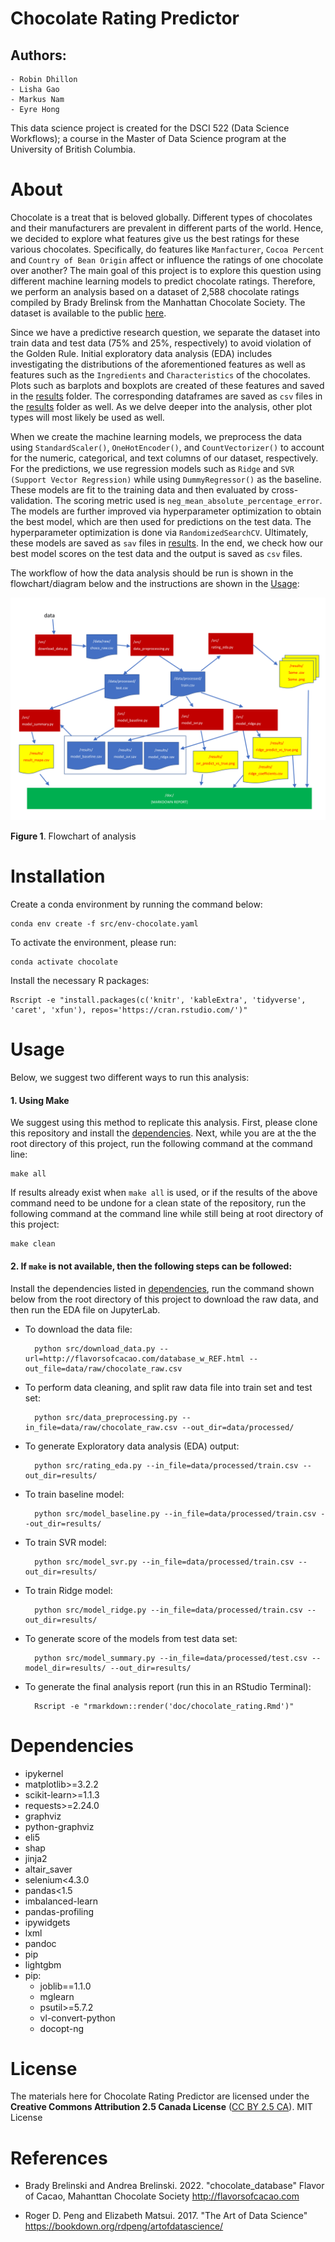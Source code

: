 # Chocolate Rating Predictor

## Authors:
    - Robin Dhillon
    - Lisha Gao
    - Markus Nam
    - Eyre Hong

This data science project is created for the DSCI 522 (Data Science Workflows); a course in the Master of Data Science program at the University of British Columbia.
    
# About 

Chocolate is a treat that is beloved globally. Different types of chocolates and their manufacturers are prevalent in different parts of the world. Hence, we decided to explore what features give us the best ratings for these various chocolates. Specifically, do features like `Manfacturer`, `Cocoa Percent` and `Country of Bean Origin` affect or influence the ratings of one chocolate over another? The main goal of this project is to explore this question using different machine learning models to predict chocolate ratings. Therefore, we perform an analysis based on a dataset of 2,588 chocolate ratings compiled by Brady Brelinsk from the Manhattan Chocolate Society. The dataset is available to the public [here](http://flavorsofcacao.com/chocolate_database.html).

Since we have a predictive research question, we separate the dataset into train data and test data (75% and 25%, respectively) to avoid violation of the Golden Rule. Initial exploratory data analysis (EDA) includes investigating the distributions of the aforementioned features as well as features such as the `Ingredients` and `Characteristics` of the chocolates. Plots such as barplots and boxplots are created of these features and saved in the [results](results) folder. The corresponding dataframes are saved as `csv` files in the [results](results) folder as well. As we delve deeper into the analysis, other plot types will most likely be used as well.

When we create the machine learning models, we preprocess the data using `StandardScaler()`, `OneHotEncoder()`, and `CountVectorizer()` to account for the numeric, categorical, and text columns of our dataset, respectively. For the predictions, we use regression models such as `Ridge` and `SVR (Support Vector Regression)` while using `DummyRegressor()` as the baseline. These models are fit to the training data and then evaluated by cross-validation. The scoring metric used is `neg_mean_absolute_percentage_error`. The models are further improved via hyperparameter optimization to obtain the best model, which are then used for predictions on the test data. The hyperparameter optimization is done via `RandomizedSearchCV`. Ultimately, these models are saved as `sav` files in [results](results). In the end, we check how our best model scores on the test data and the output is saved as `csv` files.

The workflow of how the data analysis should be run is shown in the flowchart/diagram below and the instructions are shown in the [Usage](#Usage):

![](doc/pipeline.png "Flowchart of analysis")

**Figure 1**. Flowchart of analysis

# Installation
Create a conda environment by running the command below:<br>

    conda env create -f src/env-chocolate.yaml

To activate the environment, please run:

    conda activate chocolate

Install the necessary R packages:<br>

    Rscript -e "install.packages(c('knitr', 'kableExtra', 'tidyverse', 'caret', 'xfun'), repos='https://cran.rstudio.com/')"

# Usage

Below, we suggest two different ways to run this analysis:

#### 1\. Using Make

We suggest using this method to replicate this analysis. First, please clone this repository and install the [dependencies](#dependencies). Next, while you are at the the root directory of this project, run the following command at the command line:

    make all

If results already exist when `make all` is used, or if the results of the above command need to be undone for a clean state of the repository, run the following command at the command line while still being at root directory of this project:

    make clean

#### 2\. If `make` is not available, then the following steps can be followed: 
Install the dependencies listed in [dependencies](#dependencies), run the command shown below from the root directory of this project to download the raw data, and then run the EDA file on JupyterLab.
- To download the data file:<br>
        
        python src/download_data.py --url=http://flavorsofcacao.com/database_w_REF.html --out_file=data/raw/chocolate_raw.csv
- To perform data cleaning, and split raw data file into train set and test set:<br>
        
        python src/data_preprocessing.py --in_file=data/raw/chocolate_raw.csv --out_dir=data/processed/
- To generate Exploratory data analysis (EDA) output:<br>
        
        python src/rating_eda.py --in_file=data/processed/train.csv --out_dir=results/
- To train baseline model:<br>
        
        python src/model_baseline.py --in_file=data/processed/train.csv --out_dir=results/
- To train SVR model:<br>
        
        python src/model_svr.py --in_file=data/processed/train.csv --out_dir=results/
- To train Ridge model:<br>
        
        python src/model_ridge.py --in_file=data/processed/train.csv --out_dir=results/
- To generate score of the models from test data set:<br>
        
        python src/model_summary.py --in_file=data/processed/test.csv --model_dir=results/ --out_dir=results/
- To generate the final analysis report (run this in an RStudio Terminal):<br>
        
        Rscript -e "rmarkdown::render('doc/chocolate_rating.Rmd')"


# Dependencies
  - ipykernel
  - matplotlib>=3.2.2
  - scikit-learn>=1.1.3
  - requests>=2.24.0
  - graphviz
  - python-graphviz
  - eli5
  - shap
  - jinja2
  - altair_saver
  - selenium<4.3.0
  - pandas<1.5
  - imbalanced-learn
  - pandas-profiling
  - ipywidgets
  - lxml
  - pandoc
  - pip
  - lightgbm
  - pip:
    - joblib==1.1.0
    - mglearn
    - psutil>=5.7.2
    - vl-convert-python
    - docopt-ng
# License
The materials here for Chocolate Rating Predictor are licensed under the **Creative Commons Attribution 2.5 Canada License** ([CC BY 2.5 CA](https://creativecommons.org/licenses/by/2.5/ca/)). MIT License


# References

- Brady Brelinski and Andrea Brelinski. 2022. "chocolate_database" Flavor of Cacao, Mahanttan Chocolate Society http://flavorsofcacao.com

- Roger D. Peng and Elizabeth Matsui. 2017. "The Art of Data Science" https://bookdown.org/rdpeng/artofdatascience/ 